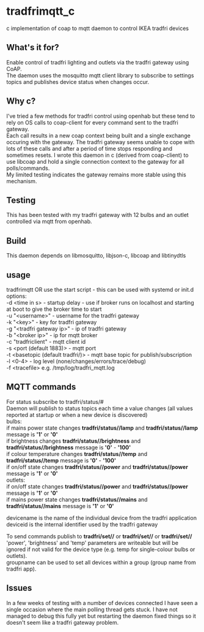 # tradfrimqtt_c
c implementation of coap to mqtt daemon to control IKEA tradfri devices

## What's it for?
Enable control of tradfri lighting and outlets via the tradfri gateway using CoAP.  
The daemon uses the mosquitto mqtt client library to subscribe to settings topics and publishes device status when changes occur.  

## Why c?
I've tried a few methods for tradfri control using openhab but these tend to rely on OS calls to coap-client for every command sent to the tradfri gateway.   
Each call results in a new coap context being built and a single exchange occuring with the gateway. The tradfri gateway seems unable to cope with lots
of these calls and after a period of time stops responding and sometimes resets.
I wrote this daemon in c (derived from coap-client) to use libcoap and hold a single connection context to the gateway for all polls/commands.  
My limited testing indicates the gateway remains more stable using this mechanism.

## Testing
This has been tested with my tradfri gateway with 12 bulbs and an outlet controlled via mqtt from openhab.

## Build
This daemon depends on libmosquitto, libjson-c, libcoap and libtinydtls

## usage
tradfrimqtt <opts> OR use the start script - this can be used with systemd or init.d  
options:  
-d \<time in s> - startup delay - use if broker runs on localhost and starting at boot to give the broker time to start  
-u "\<username>" - username for the tradfri gateway  
-k "\<key>" - key for tradfri gateway  
-g "\<tradfri gateway ip>" - ip of tradfri gateway  
-b "\<broker ip>" - ip for mqtt broker  
-c "tradfriclient" - mqtt client id  
-s \<port (default 1883)> - mqtt port  
-t \<basetopic (default tradfri/)> - mqtt base topic for publish/subscription  
-l \<0-4> - log level (none/changes/errors/trace/debug)  
-f \<tracefile> e.g. /tmp/log/tradfri_mqtt.log  

## MQTT commands
For status subscribe to tradfri/status/#  
Daemon will publish to status topics each time a value changes (all values reported at startup or when a new device is discovered)  
bulbs:  
if mains power state changes **tradfri/status/<devicename>/lamp** and **tradfri/status/<deviceid>/lamp** message is **'1'** or **'0'**   
if brightness changes **tradfri/status/<devicename>/brightness** and **tradfri/status/<deviceid>/brightness** message is **'0'** - **'100'**  
if colour temperature changes **tradfri/status/<devicename>/temp** and **tradfri/status/<deviceid>/temp** message is **'0'** - **'100'**  
if on/off state changes **tradfri/status/<devicename>/power** and **tradfri/status/<deviceid>/power** message is **'1'** or **'0'**   
outlets:  
if on/off state changes **tradfri/status/<devicename>/power** and **tradfri/status/<deviceid>/power** message is **'1'** or **'0'**   
if mains power state changes **tradfri/status/<devicename>/mains** and **tradfri/status/<deviceid>/mains** message is **'1'** or **'0'**   
  
devicename is the name of the individual device from the tradfri application  
deviceid is the internal identifier used by the tradfri gateway  
  
To send commands publish to **tradfri/set/<devicename>/<parameter>** or **tradfri/set/<deviceid>/<parameter>** or **tradfri/set/<groupname>/<parameter>**   
'power', 'brightness' and 'temp' parameters are writeable but will be ignored if not valid for the device type (e.g. temp for single-colour bulbs or outlets).  
groupname can be used to set all devices within a group (group name from tradfri app).  

## Issues
In a few weeks of testing with a number of devices connected I have seen a single occasion where the main polling thread gets stuck. I have not managed to debug this fully yet
but restarting the daemon fixed things so it doesn't seem like a tradfri gateway problem.
